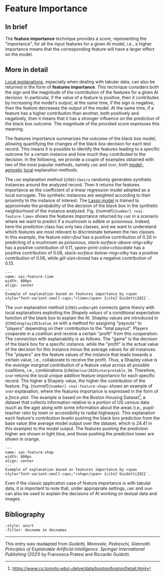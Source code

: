 # Feature Importance

## In brief

The **feature importance** technique provides a score, representing the "importance", for all the input features for a given AI model, i.e., a higher importance means that the corresponding feature will have a larger effect on the model.

## More in detail

[Local explanations](./global_local.md), especially when dealing with tabular data, can also be returned in the form of **features
importance**. This technique considers both the sign and the magnitude of the contribution of the
features for a given AI decision. In particular, if the value of a feature is positive, then it contributes
by increasing the model's output; at the same time, if the sign is negative, then the feature decreases
the output of the model. 
At the same time, if a feature has a higher contribution than another, both positively and negatively, then it
means that it has a stronger influence on the prediction of the black box outcome. The magnitude of the provided score expresses this meaning.

The features importance summarizes the outcome of the black box model, allowing quantifying the changes of the black box decision for each test
record. This means it is possible to identify the features leading to a specific outcome for a certain instance and how much they contributed to the decision.
In the following, we provide a couple of examples obtained with two of the most popular methods, namely <span style="font-variant:small-caps;">lime</span> and <span style="font-variant:small-caps;">shap</span>, both [model-agnostic](./model_specific.md) [local](./global_local.md) explanation methods.

The <span style="font-variant:small-caps;">lime</span> explanation method {cite}`ribeiro` randomly generates synthetic instances around the analyzed record. Then it returns the features importance as the coefficient of a linear regression model adopted as a local surrogate. The synthetic instances are weighted according to their proximity to the instance of interest.
The <a href="https://en.wikipedia.org/wiki/Lasso_(statistics)" target=_blank>Lasso model</a> is trained to approximate the probability of the decision of the
black box in the synthetic neighborhood of the instance analyzed. Fig. {numref}`{number} <xai-feature-lime>` shows
the features importance returned by <span style="font-variant:small-caps;">lime</span> in a scenario where we want to predict if a mushroom is edible or poisonous. Indeed, here the prediction class has only two classes, and we want to understand which features are most relevant to discriminate between the two classes. 
In this example, the feature *odor=foul* has a positive contribution of 0.26
in predicting of a mushroom as *poisonous*, *stack-surface-above-ring=silky* has
a positive contribution of 0.11, *spore-print-color=chocolate* has a positive contribution of 0.08, *stack-surface-below-ring=silky* has a positive contribution of 0.06,
while *gill-size=broad* has a negative contribution of 0.13. 

```{figure} ./featureimportance_xai_tailor.png
---
name: xai-feature-lime
width: 800px
align: center
---
Example of explanation based on features importance by <span style="font-variant:small-caps;">lime</span> {cite}`Guidotti2021`.
```


The <span style="font-variant:small-caps;">shap</span> explanation method {cite}`Lundberg45` connects game theory
with local explanations exploiting the *Shapely values* of a conditional expectation
function of the black box to explain the AI. Shapley values are introduced in {cite}`shapley1953value_64`
with a method for assigning "payouts" to "players" depending on their contribution
to the "total payout". Players cooperate in a coalition and receive a certain "profit"
from this cooperation. The connection with explainability is as follows. The "game"
is the decision of the black box for a specific instance, while the "profit" is the actual
value of the decision for this instance minus the average values for all instances. The
"players" are the feature values of the instance that leads towards a certain value,
i.e., collaborate to receive the profit. 
Thus, a Shapley value is the *average marginal
contribution* of a feature value across all possible coalitions, i.e., combinations {cite}`molnar2020interpretable_50`.
Therefore, <span style="font-variant:small-caps;">shap</span> returns the local unique additive feature importance for each specific
record. The higher a Shapely value, the higher the contribution of the feature.
Fig. {numref}`{number} <xai-feature-shap>` shows an example of <span style="font-variant:small-caps;">shap</span> explanation, where the features importance
is expressed in the form of a *force plot*. The example is based on the Boston Housing Dataset[^boston], a dataset that collects information relative to a portion of US census data (such as the age) along with some information about the areas (i.e., pupil-teacher ratio by town or accessibility to radial highways). This explanation each feature's contribution levelin pushing the black box prediction from the base value (the
average model output over the dataset, which is 24.41 in this example) to the model
output. The features pushing the prediction higher are shown in light blue, and those pushing
the prediction lower are shown in orange. 

```{figure} ./featureimportance_xai_tailor2.png
---
name: xai-feature-shap
width: 800px
align: center
---
Example of explanation based on features importance by <span style="font-variant:small-caps;">shap</span> {cite}`Guidotti2021`.
```

Even if the classic application case of feature importance is with tabular data, it is important to note that, under appropriate settings, <span style="font-variant:small-caps;">lime</span> and <span style="font-variant:small-caps;">shap</span>
can also be used to explain the decisions of AI working on textual data and images.

<!--Immagine feature importance public: https://commons.wikimedia.org/wiki/File:Wikireliability_original-research_feature-importance.png-->

<!-- blu re-identification attack = #00bfec
complementare = #ec4700
https://www.sessions.edu/color-calculator/
-->

## Bibliography

```{bibliography}
:style: unsrt
:filter: docname in docnames
```

[^boston]: https://www.cs.toronto.edu/~delve/data/boston/bostonDetail.html

---
 
 
This entry was readapted from *Guidotti, Monreale, Pedreschi, Giannotti. Principles of Explainable Artificial Intelligence. Springer International Publishing (2021)* by Francesca Pratesi and Riccardo Guidotti.
